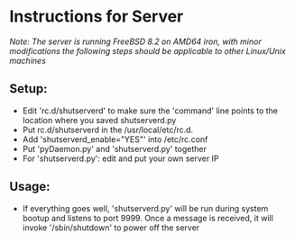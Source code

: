 Instructions for Server
========================

*Note: The server is running FreeBSD 8.2 on AMD64 iron, with minor modifications the following
steps should be applicable to other Linux/Unix machines*

Setup:
-------

* Edit 'rc.d/shutserverd' to make sure the 'command' line points to the location where you saved
shutserverd.py 
* Put rc.d/shutserverd in the /usr/local/etc/rc.d. 
* Add 'shutserverd_enable="YES"' into /etc/rc.conf
* Put 'pyDaemon.py' and 'shutserverd.py' together
* For 'shutserverd.py': edit and put your own server IP

Usage:
------

* If everything goes well, 'shutserverd.py' will be run during system bootup and listens
to port 9999. Once a message is received, it will invoke '/sbin/shutdown' to power off the server
